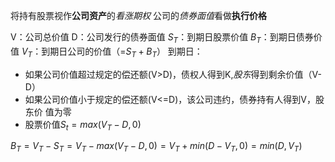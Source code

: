 将持有股票视作**公司资产**的*看涨期权*
公司的*债券面值*看做**执行价格**

V：公司总价值
D：公司发行的债券面值
$S_{T}$：到期日股票价值
$B_{T}$：到期日债券价值
$V_{T}$：到期日公司的价值（=$S_{T}+B_{T}$）
到期日：
- 如果公司价值超过规定的偿还额(V>D)，债权人得到K,*股东*得到剩余价值（V-D） 
- 如果公司价值小于规定的偿还额(V<=D)，该公司违约，债券持有人得到V，股东价 值为零
- 股票价值$S_{t}=max(V_{T}-D,0)$

$B_{T}=V_{T}-S_{T}=V_{T}-max(V_{T}-D,0)=V_{T}+min(D-V_{T},0)=min(D,V_{T})$


